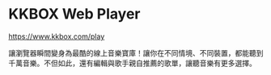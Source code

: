 # KKBOX Web Player
<https://www.kkbox.com/play>

讓瀏覽器瞬間變身為最酷的線上音樂寶庫！讓你在不同情境、不同裝置，都能聽到千萬音樂。不但如此，還有編輯與歌手親自推薦的歌單，讓聽音樂有更多選擇。
